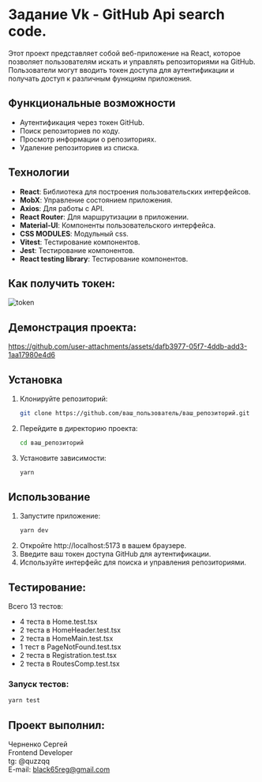# Задание Vk - GitHub Api search code.

Этот проект представляет собой веб-приложение на React, которое позволяет пользователям искать и управлять репозиториями на GitHub. Пользователи могут вводить токен доступа для аутентификации и получать доступ к различным функциям приложения.

## Функциональные возможности

- Аутентификация через токен GitHub.
- Поиск репозиториев по коду.
- Просмотр информации о репозиториях.
- Удаление репозиториев из списка.

## Технологии

- **React**: Библиотека для построения пользовательских интерфейсов.
- **MobX**: Управление состоянием приложения.
- **Axios**: Для работы с API.
- **React Router**: Для маршрутизации в приложении.
- **Material-UI**: Компоненты пользовательского интерфейса.
- **CSS MODULES**: Модульный css.
- **Vitest**: Тестирование компонентов.
- **Jest**: Тестирование компонентов.
- **React testing library**: Тестирование компонентов.

## Как получить токен:

![token](https://github.com/user-attachments/assets/59fa8251-b263-49fa-9f0f-0cb071ce99a5)

## Демонстрация проекта:

https://github.com/user-attachments/assets/dafb3977-05f7-4ddb-add3-1aa17980e4d6


## Установка

1. Клонируйте репозиторий:
   ```bash
   git clone https://github.com/ваш_пользователь/ваш_репозиторий.git
2. Перейдите в директорию проекта:
   ```bash
   cd ваш_репозиторий
3. Установите зависимости:
   ```bash
   yarn

## Использование
1. Запустите приложение:
   ```bash
   yarn dev
2. Откройте http://localhost:5173 в вашем браузере.
3. Введите ваш токен доступа GitHub для аутентификации.
4. Используйте интерфейс для поиска и управления репозиториями.

## Тестирование:
Всего 13 тестов:
- 4 теста в Home.test.tsx
- 2 теста в HomeHeader.test.tsx
- 2 теста в HomeMain.test.tsx
- 1 тест в PageNotFound.test.tsx
- 2 теста в Registration.test.tsx
- 2 теста в RoutesComp.test.tsx

### Запуск тестов:
  ```bash
  yarn test
```

## Проект выполнил:
Черненко Сергей<br/>
Frontend Developer <br/>
tg: @quzzqq <br/>
E-mail: black65reg@gmail.com 
